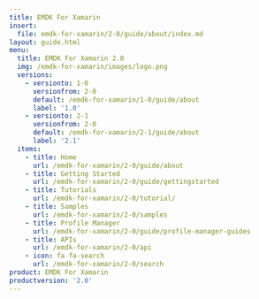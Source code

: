 ```yaml
---
title: EMDK For Xamarin
insert:
  file: emdk-for-xamarin/2-0/guide/about/index.md
layout: guide.html
menu:
  title: EMDK For Xamarin 2.0
  img: /emdk-for-xamarin/images/logo.png
  versions:
    - versionto: 1-0
      versionfrom: 2-0
      default: /emdk-for-xamarin/1-0/guide/about
      label: '1.0'
    - versionto: 2-1
      versionfrom: 2-0
      default: /emdk-for-xamarin/2-1/guide/about
      label: '2.1'
  items:
    - title: Home
      url: /emdk-for-xamarin/2-0/guide/about
    - title: Getting Started
      url: /emdk-for-xamarin/2-0/guide/gettingstarted
    - title: Tutorials
      url: /emdk-for-xamarin/2-0/tutorial/
    - title: Samples
      url: /emdk-for-xamarin/2-0/samples
    - title: Profile Manager
      url: /emdk-for-xamarin/2-0/guide/profile-manager-guides
    - title: APIs
      url: /emdk-for-xamarin/2-0/api
    - icon: fa fa-search
      url: /emdk-for-xamarin/2-0/search
product: EMDK For Xamarin
productversion: '2.0'
---
```














